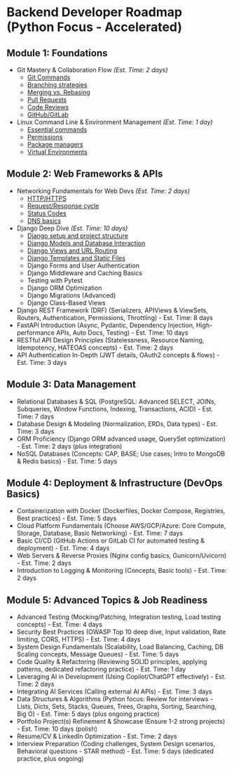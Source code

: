 # Backend Developer Roadmap (Python Focus - Accelerated)

## Module 1: Foundations

- Git Mastery & Collaboration Flow _(Est. Time: 2 days)_
  - [Git Commands](https://github.com/ibrokethecode/git-tutorial)
  - [Branching strategies](./foundations/git_mastery/README.md#1-branching-strategies)
  - [Merging vs. Rebasing](./foundations/git_mastery/README.md#2-merging-vs-rebasing)
  - [Pull Requests](./foundations/git_mastery/README.md#3-pull-requests)
  - [Code Reviews](./foundations/git_mastery/README.md#4-code-reviews)
  - [GitHub/GitLab](./foundations/git_mastery/README.md#5-githubgitlab)
- Linux Command Line & Environment Management _(Est. Time: 1 day)_
  - [Essential commands](./foundations/linux_cli/README.md#1-essential-commands)
  - [Permissions](./foundations/linux_cli/README.md#2-permissions)
  - [Package managers](./foundations/linux_cli/README.md#3-package-managers)
  - [Virtual Environments](./foundations/linux_cli/README.md#4-virtual-environments)

## Module 2: Web Frameworks & APIs

- Networking Fundamentals for Web Devs _(Est. Time: 2 days)_
  - [HTTP/HTTPS](./web_frameworks/networking/README.md#1-httphttps-hypertext-transfer-protocolsecure)
  - [Request/Response cycle](./web_frameworks/networking/README.md#2-requestresponse-cycle)
  - [Status Codes](./web_frameworks/networking/README.md#3-status-codes)
  - [DNS basics](./web_frameworks/networking/README.md#4-dns-basics-domain-name-system)
- Django Deep Dive _(Est. Time: 10 days)_
  - [Django setup and project structure](./web_frameworks/django/setup/README.md)
  - [Django Models and Database Interaction](./web_frameworks/django/models/README.md)
  - [Django Views and URL Routing](./web_frameworks/django/views_urls/README.md)
  - [Django Templates and Static Files](./web_frameworks/django/templates_static/README.md)
  - Django Forms and User Authentication
  - Django Middleware and Caching Basics
  - Testing with Pytest
  - Django ORM Optimization
  - Django Migrations (Advanced)
  - Django Class-Based Views
- Django REST Framework (DRF) (Serializers, APIViews & ViewSets, Routers, Authentication, Permissions, Throttling) - Est. Time: 8 days
- FastAPI Introduction (Async, Pydantic, Dependency Injection, High-performance APIs, Auto Docs, Testing) - Est. Time: 10 days
- RESTful API Design Principles (Statelessness, Resource Naming, Idempotency, HATEOAS concepts) - Est. Time: 2 days
- API Authentication In-Depth (JWT details, OAuth2 concepts & flows) - Est. Time: 3 days

## Module 3: Data Management

- Relational Databases & SQL (PostgreSQL: Advanced SELECT, JOINs, Subqueries, Window Functions, Indexing, Transactions, ACID) - Est. Time: 7 days
- Database Design & Modeling (Normalization, ERDs, Data types) - Est. Time: 3 days
- ORM Proficiency (Django ORM advanced usage, QuerySet optimization) - Est. Time: 2 days (plus integration)
- NoSQL Databases (Concepts: CAP, BASE; Use cases; Intro to MongoDB & Redis basics) - Est. Time: 5 days

## Module 4: Deployment & Infrastructure (DevOps Basics)

- Containerization with Docker (Dockerfiles, Docker Compose, Registries, Best practices) - Est. Time: 5 days
- Cloud Platform Fundamentals (Choose AWS/GCP/Azure: Core Compute, Storage, Database, Basic Networking) - Est. Time: 7 days
- Basic CI/CD (GitHub Actions or GitLab CI for automated testing & deployment) - Est. Time: 4 days
- Web Servers & Reverse Proxies (Nginx config basics, Gunicorn/Uvicorn) - Est. Time: 2 days
- Introduction to Logging & Monitoring (Concepts, Basic tools) - Est. Time: 2 days

## Module 5: Advanced Topics & Job Readiness

- Advanced Testing (Mocking/Patching, Integration testing, Load testing concepts) - Est. Time: 4 days
- Security Best Practices (OWASP Top 10 deep dive, Input validation, Rate limiting, CORS, HTTPS) - Est. Time: 4 days
- System Design Fundamentals (Scalability, Load Balancing, Caching, DB Scaling concepts, Message Queues) - Est. Time: 5 days
- Code Quality & Refactoring (Reviewing SOLID principles, applying patterns, dedicated refactoring practice) - Est. Time: 1 day
- Leveraging AI in Development (Using Copilot/ChatGPT effectively) - Est. Time: 2 days
- Integrating AI Services (Calling external AI APIs) - Est. Time: 3 days
- Data Structures & Algorithms (Python focus: Review for interviews - Lists, Dicts, Sets, Stacks, Queues, Trees, Graphs, Sorting, Searching, Big O) - Est. Time: 5 days (plus ongoing practice)
- Portfolio Project(s) Refinement & Showcase (Ensure 1-2 strong projects) - Est. Time: 10 days (polish)
- Resume/CV & LinkedIn Optimization - Est. Time: 2 days
- Interview Preparation (Coding challenges, System Design scenarios, Behavioral questions - STAR method) - Est. Time: 5 days (dedicated practice, plus ongoing)
